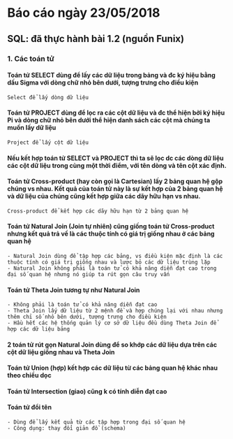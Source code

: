 # Báo cáo ngày 23/05/2018 
## SQL: đã thực hành bài 1.2 (nguồn Funix)
### 1. Các toán tử
#### Toán tử SELECT dùng để lấy các dữ liệu trong bảng và đc ký hiệu bằng dấu Sigma với dòng chữ nhỏ bên dưới, tượng trưng cho điều kiện
```
Select để lấy dòng dữ liệu
```
#### Toán tử PROJECT dùng để lọc ra các cột dữ liệu và đc thể hiện bởi ký hiệu Pi và dòng chữ nhỏ bên dưới thể hiện danh sách các cột mà chúng ta muốn lấy dữ liệu
```
Project để lấy cột dữ liệu
```
#### Nếu kết hợp toán tử SELECT và PROJECT thì ta sẽ lọc dc các dòng dữ liệu các cột dữ liệu trong cùng một thời điểm, với tên dòng và tên cột xác định.
#### Toán tử Cross-product (hay còn gọi là Cartesian) lấy 2 bảng quan hệ gộp chúng vs nhau. Kết quả của toán tử này là sự kết hợp của 2 bảng quan hệ và dữ liệu của chúng cũng kết hợp giữa các dãy hữu hạn vs nhau.
``` 
Cross-product để kết hợp các dãy hữu hạn từ 2 bảng quan hệ
```
#### Toán tử Natural Join (Join tự nhiên) cũng giống toán tử Cross-product nhưng kết quả trả về là các thuộc tính có giá trị giống nhau ở các bảng quan hệ
```
- Natural Join dùng để tập hợp các bảng, vs điều kiện mặc định là các thuộc tính có giá trị giống nhau và lược bỏ các dữ liệu trùng lặp
- Natural Join không phải là toán tử có khả năng diễn đạt cao trong đại số quan hệ nhưng nó giúp ta rút gọn câu truy vấn
```
#### Toán tử Theta Join tương tự như Natural Join
```
- Không phải là toán tử có khả năng diễn đạt cao
- Theta Join lấy dữ liệu từ 2 mệnh đề và hợp chúng lại với nhau nhưng thêm chỉ số nhỏ bên dưới, tượng trưng cho điều kiện
- Hầu hết các hệ thống quản lý cơ sở dữ liệu đều dùng Theta Join để hợp các dữ liệu bảng
```
#### 2 toán tử rút gọn Natural Join dùng để so khớp các dữ liệu dựa trên các cột dữ liệu giống nhau và Theta Join
#### Toán tử Union (hợp) kết hợp các dữ liệu từ các bảng quan hệ khác nhau theo chiều dọc
#### Toán tử Intersection (giao) cũng k có tính diễn đạt cao
#### Toán tử đổi tên
```
- Dùng để lấy kết quả từ các tập hợp trong đại số quan hệ
- Công dụng: thay đổi giản đồ (schema)
```
